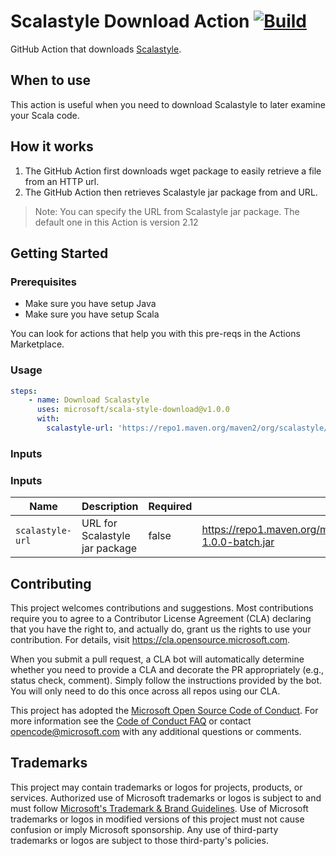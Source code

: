 # Scalastyle Download Action [![Build](https://github.com/microsoft/scala-style-download/actions/workflows/ci.yml/badge.svg)](https://github.com/microsoft/scala-style-download/actions/workflows/ci.yml)


GitHub Action that downloads [Scalastyle](http://www.scalastyle.org/).

## When to use

This action is useful when you need to download Scalastyle to later examine your Scala code.

## How it works

1. The GitHub Action first downloads wget package to easily retrieve a file from an HTTP url.
2. The GitHub Action then retrieves Scalastyle jar package from and URL.

> Note: You can specify the URL from Scalastyle jar package. The default one in this Action is version 2.12

## Getting Started

### Prerequisites

* Make sure you have setup Java
* Make sure you have setup Scala

You can look for actions that help you with this pre-reqs in the Actions Marketplace.

### Usage

```yml
steps:
    - name: Download Scalastyle
      uses: microsoft/scala-style-download@v1.0.0
      with:
        scalastyle-url: 'https://repo1.maven.org/maven2/org/scalastyle/scalastyle_2.12/1.0.0/scalastyle_2.12-1.0.0-batch.jar' # Default downloads version 2.12    
```

### Inputs

### Inputs

| Name | Description | Required | Default value |
| --- | --- | --- | --- |
| `scalastyle-url` | URL for Scalastyle jar package | false |https://repo1.maven.org/maven2/org/scalastyle/scalastyle_2.12/1.0.0/scalastyle_2.12-1.0.0-batch.jar |

## Contributing

This project welcomes contributions and suggestions.  Most contributions require you to agree to a
Contributor License Agreement (CLA) declaring that you have the right to, and actually do, grant us
the rights to use your contribution. For details, visit https://cla.opensource.microsoft.com.

When you submit a pull request, a CLA bot will automatically determine whether you need to provide
a CLA and decorate the PR appropriately (e.g., status check, comment). Simply follow the instructions
provided by the bot. You will only need to do this once across all repos using our CLA.

This project has adopted the [Microsoft Open Source Code of Conduct](https://opensource.microsoft.com/codeofconduct/).
For more information see the [Code of Conduct FAQ](https://opensource.microsoft.com/codeofconduct/faq/) or
contact [opencode@microsoft.com](mailto:opencode@microsoft.com) with any additional questions or comments.

## Trademarks

This project may contain trademarks or logos for projects, products, or services. Authorized use of Microsoft 
trademarks or logos is subject to and must follow 
[Microsoft's Trademark & Brand Guidelines](https://www.microsoft.com/en-us/legal/intellectualproperty/trademarks/usage/general).
Use of Microsoft trademarks or logos in modified versions of this project must not cause confusion or imply Microsoft sponsorship.
Any use of third-party trademarks or logos are subject to those third-party's policies.
